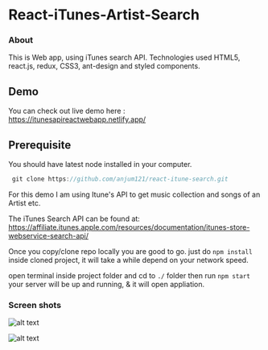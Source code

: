 # React-iTunes-Artist-Search
### About

This is Web app, using iTunes search API. Technologies used HTML5, react.js, redux, CSS3, ant-design and styled components.

## Demo 

You can check out live demo here : https://itunesapireactwebapp.netlify.app/ 

## Prerequisite 

You should have latest node installed in your computer.

``` javascript 
 git clone https://github.com/anjum121/react-itune-search.git
````


For this demo I am using Itune's API to get music collection and songs of an Artist etc.

The iTunes Search API can be found at:
https://affiliate.itunes.apple.com/resources/documentation/itunes-store-webservice-search-api/

 
Once you copy/clone repo locally you are good to go. just do ```npm install``` inside cloned project, it will take a while depend on your network speed.

open terminal inside project folder and cd to ```./``` folder then run ```npm start``` your server will be up and running, & it will open appliation. 




### Screen shots

  
   ![alt text](/iTunesAPI-Reactapp/screenshots/001.png "One")
   
   
   
     
   ![alt text][two]
   
   [two]: screenshots/002.png "Two"



 

 
